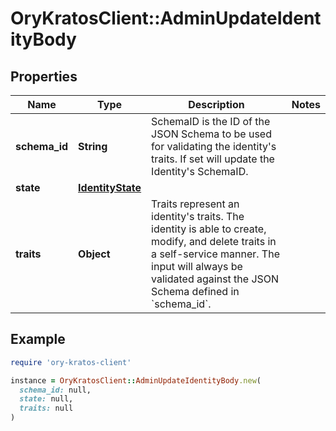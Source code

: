 # OryKratosClient::AdminUpdateIdentityBody

## Properties

| Name | Type | Description | Notes |
| ---- | ---- | ----------- | ----- |
| **schema_id** | **String** | SchemaID is the ID of the JSON Schema to be used for validating the identity&#39;s traits. If set will update the Identity&#39;s SchemaID. |  |
| **state** | [**IdentityState**](IdentityState.md) |  |  |
| **traits** | **Object** | Traits represent an identity&#39;s traits. The identity is able to create, modify, and delete traits in a self-service manner. The input will always be validated against the JSON Schema defined in &#x60;schema_id&#x60;. |  |

## Example

```ruby
require 'ory-kratos-client'

instance = OryKratosClient::AdminUpdateIdentityBody.new(
  schema_id: null,
  state: null,
  traits: null
)
```

